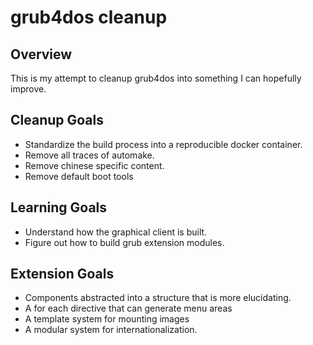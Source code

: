 # grub4dos cleanup

## Overview

This is my attempt to cleanup grub4dos into something I can hopefully improve.

## Cleanup Goals

* Standardize the build process into a reproducible docker container.
* Remove all traces of automake.
* Remove chinese specific content.
* Remove default boot tools

## Learning Goals

* Understand how the graphical client is built.
* Figure out how to build grub extension modules.

## Extension Goals

* Components abstracted into a structure that is more elucidating.
* A for each directive that can generate menu areas
* A template system for mounting images
* A modular system for internationalization.
